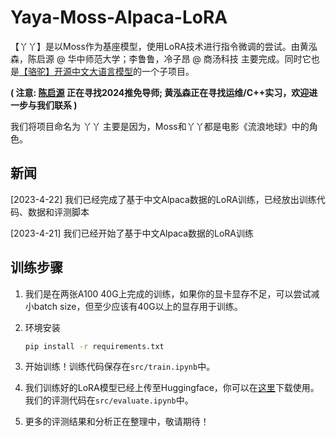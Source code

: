# Yaya-Moss-Alpaca-LoRA

【丫丫】是以Moss作为基座模型，使用LoRA技术进行指令微调的尝试。由黄泓森，陈启源 @ 华中师范大学；李鲁鲁，冷子昂 @ 商汤科技 主要完成。同时它也是[【骆驼】开源中文大语言模型](https://github.com/LC1332/Luotuo-Chinese-LLM)的一个子项目。

**( 注意: [陈启源](https://qiyuan-chen.github.io/) 正在寻找2024推免导师; 黄泓森正在寻找运维/C++实习，欢迎进一步与我们联系 )**

我们将项目命名为 丫丫 主要是因为，Moss和丫丫都是电影《流浪地球》中的角色。

## 新闻

[2023-4-22] 我们已经完成了基于中文Alpaca数据的LoRA训练，已经放出训练代码、数据和评测脚本

[2023-4-21] 我们已经开始了基于中文Alpaca数据的LoRA训练

## 训练步骤

1. 我们是在两张A100 40G上完成的训练，如果你的显卡显存不足，可以尝试减小batch size，但至少应该有40G以上的显存用于训练。

2. 环境安装

   ```bash
   pip install -r requirements.txt
   ```

3. 开始训练！训练代码保存在`src/train.ipynb`中。

4. 我们训练好的LoRA模型已经上传至Huggingface，你可以在[这里](https://huggingface.co/silk-road/yaya-moss-alpaca-lora-0.1)下载使用。我们的评测代码在`src/evaluate.ipynb`中。

5. 更多的评测结果和分析正在整理中，敬请期待！
